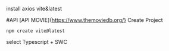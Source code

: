 install axios
vite&latest


#API 
[API MOVIE]{https://www.themoviedb.org/}
Create Project
```
npm create vite@latest
```
select Typescript + SWC
